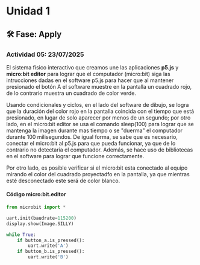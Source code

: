 # Unidad 1

## 🛠 Fase: Apply

### Actividad 05: 23/07/2025

El sistema físico interactivo que creamos une las aplicaciones **p5.js** y **micro:bit editor** para lograr que el computador (micro:bit) siga las intrucciones dadas en el software p5.js para hacer que al mantener presionado el botón A el software muestre en la pantalla un cuadrado rojo, de lo contrario muestra un cuadrado de color verde. 

Usando condicionales y ciclos, en el lado del software de dibujo, se logra que la duración del color rojo en la pantalla coincida con el tiempo que está presionado, en lugar de solo aparecer por menos de un segundo; por otro lado, en el micro:bit editor se usa el comando sleep(100) para lograr que se mantenga la imagen durante mas tiempo o se "duerma" el computador durante 100 milisegundos. De igual forma, se sabe que es necesario, conectar el micro:bit al p5.js para que pueda funcionar, ya que de lo contrario no detectaria el computador. Además, se hace uso de bibliotecas en el software para lograr que funcione correctamente.

Por otro lado, es posible verificar si el micro:bit esta conectado al equipo mirando el color del cuadrado proyectadfo en la pantalla, ya que mientras esté desconectado este será de color blanco.

#### Código micro:bit.editor

```python
from microbit import *

uart.init(baudrate=115200)
display.show(Image.SILLY)

while True:
    if button_a.is_pressed():
        uart.write('A')
    if button_b.is_pressed():
        uart.write('B')
```


